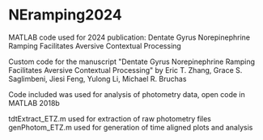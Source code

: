 # NEramping2024
MATLAB code used for 2024 publication: Dentate Gyrus Norepinephrine Ramping Facilitates Aversive Contextual Processing

Custom code for the manuscript "Dentate Gyrus Norepinephrine Ramping Facilitates Aversive Contextual Processing"
by Eric T. Zhang, Grace S. Saglimbeni, Jiesi Feng, Yulong Li, Michael R. Bruchas

Code included was used for analysis of photometry data, open code in MATLAB 2018b

tdtExtract_ETZ.m used for extraction of raw photometry files
genPhotom_ETZ.m used for generation of time aligned plots and analysis 
